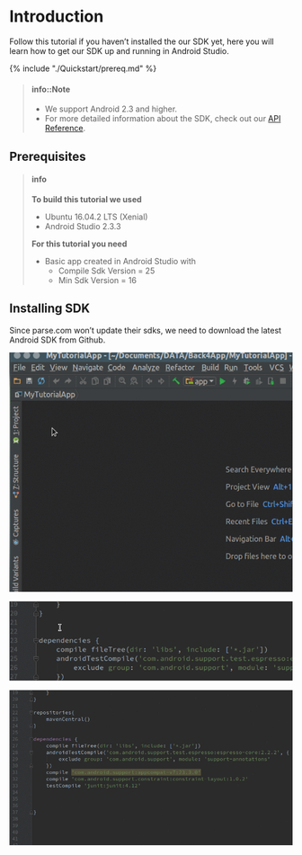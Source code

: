 # Introduction

Follow this tutorial if you haven’t installed the our SDK yet, here you will learn how to get our SDK up and running in Android Studio.


{% include "./Quickstart/prereq.md" %}
> #### info::Note
> * We support Android 2.3 and higher.
> * For more detailed information about the SDK, check out our [API Reference](http://parseplatform.org/Parse-SDK-Android/api/ "Parse-SDK-Android").


## Prerequisites
> #### info
> **To build this tutorial we used**
> * Ubuntu 16.04.2 LTS (Xenial)
> * Android Studio 2.3.3
>
>
> **For this tutorial you need**
> * Basic app created in Android Studio with
>     * Compile Sdk Version = 25
>     * Min Sdk Version = 16

## Installing SDK
Since parse.com won’t update their sdks, we need to download the latest Android SDK from Github.

![](/assets/opengradle.gif)


![](/assets/addmaven.gif)

![](/assets/addSDK.gif)
